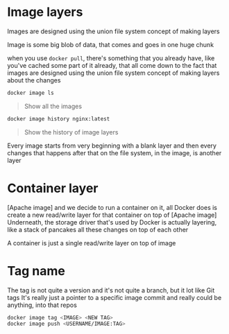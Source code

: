 # Image layers

Images are designed using the union file system concept of making layers

Image is some big blob of data, that comes and goes in one huge chunk

when you use `docker pull`, there's something that you already have, like you've cached some part of it already, that all come down to the fact that images are designed using the union file system concept of making layers about the changes

```bash
docker image ls
```

> Show all the images

```bash
docker image history nginx:latest
```

> Show the history of image layers

Every image starts from very beginning with a blank layer and then every changes that happens after that on the file system, in the image, is another layer

# Container layer

[Apache image] and we decide to run a container on it, all Docker does is create a new read/write layer for that container on top of [Apache image]
Underneath, the storage driver that's used by Docker is actually layering, like a stack of pancakes all these changes on top of each other

A container is just a single read/write layer on top of image

# Tag name

The tag is not quite a version and it's not quite a branch, but it lot like Git tags
It's really just a pointer to a specific image commit and really could be anything, into that repos

```bash
docker image tag <IMAGE> <NEW TAG>
docker image push <USERNAME/IMAGE:TAG>
```
